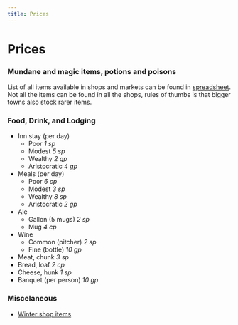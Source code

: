 ```yaml
---
title: Prices
---
```


# Prices

### Mundane and magic items, potions and poisons
List of all items available in shops and markets can be found in [spreadsheet](https://docs.google.com/spreadsheets/d/10q9-pMNvQZE5T7Zuco4PJsYW-rwES_LfMp0-wUerfyw). Not all the items can be found in all the shops, rules of thumbs is that bigger towns also stock rarer items.


### Food, Drink, and Lodging
* Inn stay (per day)
    * Poor	*1 sp*
    * Modest	*5 sp*
    * Wealthy	*2 gp*
    * Aristocratic	*4 gp*
* Meals (per day)
    * Poor	*6 cp*
    * Modest	*3 sp*
    * Wealthy	*8 sp*
    * Aristocratic	*2 gp*
* Ale
    * Gallon (5 mugs)	*2 sp*
    * Mug	*4 cp*
* Wine
    * Common (pitcher)	*2 sp*
    * Fine (bottle)	*10 gp*
* Meat, chunk	*3 sp*
* Bread, loaf	*2 cp*
* Cheese, hunk	*1 sp*
* Banquet (per person)	*10 gp*

### Miscelaneous

* [Winter shop items](WinterShop.pdf)